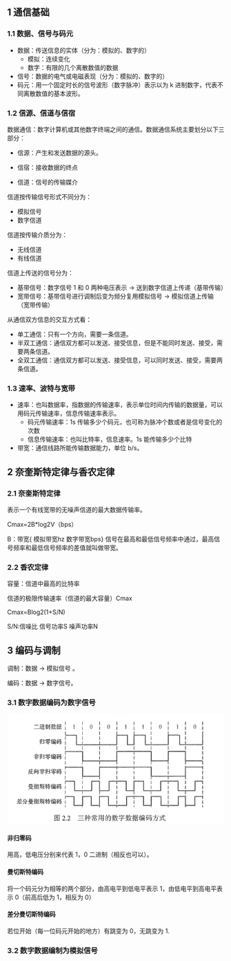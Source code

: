 ## 1 通信基础

### 1.1 数据、信号与码元

* 数据：传送信息的实体（分为：模拟的、数字的）
  	- 模拟：连续变化
  	- 数字：有限的几个离散数值的数据
* 信号：数据的电气或电磁表现（分为：模拟的、数字的）
* 码元：用一个固定时长的信号波形（数字脉冲）表示以为 k 进制数字，代表不同离散数值的基本波形。

### 1.2 信源、信道与信宿

数据通信：数字计算机或其他数字终端之间的通信。数据通信系统主要划分以下三部分：

* 信源：产生和发送数据的源头。

* 信宿：接收数据的终点

* 信道：信号的传输媒介

信道按传输信号形式不同分为：

* 模拟信号
* 数字信道

信道按传输介质分为：

* 无线信道
* 有线信道

信道上传送的信号分为：

* 基带信号：数字信号 1 和 0 两种电压表示 -> 送到数字信道上传递（基带传输）
* 宽带信号：基带信号进行调制后变为频分复用模拟信号 -> 模拟信道上传输（宽带传输）

从通信双方信息的交互方式看：

* 单工通信：只有一个方向，需要一条信道。
* 半双工通信：通信双方都可以发送、接受信息，但是不能同时发送、接受，需要两条信道。
* 全双工通信：通信双方都可以发送、接受信息，可以同时发送、接受，需要两条信道。

### 1.3 速率、波特与宽带

* 速率：也叫数据率，指数据的传输速率，表示单位时间内传输的数据量，可以用码元传输速率，信息传输速率表示。
  - 码元传输速率：1s 传输多少个码元，也可称为脉冲个数或者是信号变化的次数
  - 信息传输速率：也叫比特率，信息速率。1s 能传输多少个比特
* 带宽：通信线路所能传输数据能力，单位 b/s。

## 2 奈奎斯特定律与香农定律

### 2.1  奈奎斯特定律

表示一个有线宽带的无噪声信道的最大数据传输率。

Cmax=2B*log2V（bps）

B：带宽{  模拟带宽hz  数字带宽bps} 信号在最高和最低信号频率中通过，最高信号频率和最低信号频率的差值就叫做带宽。

### 2.2 香农定律

容量：信道中最高的比特率

信道的极限传输速率（信道的最大容量）Cmax

Cmax=Blog2(1+S/N)

S/N:信噪比  信号功率S  噪声功率N

## 3 编码与调制

调制：数据 -> 模拟信号 。

编码：数据 -> 数字信号。

### 3.1  数字数据编码为数字信号

![](../../asset/数据编码.png)

#### 非归零码

用高，低电压分别来代表 1，0 二进制（相反也可以）。

#### 曼切斯特编码

将一个码元分为相等的两个部分，由高电平到低电平表示 1，由低电平到高电平表示 0（前高后低为 1，相反为 0）

#### 差分曼切斯特编码

若位开始（每一位码元开始的地方）有跳变为 0，无跳变为 1.

### 3.2 数字数据编制为模拟信号

